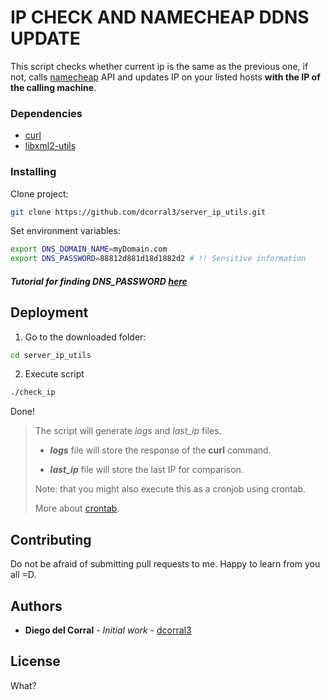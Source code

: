 # IP CHECK AND **NAMECHEAP** DDNS UPDATE

This script checks whether current ip is the same as the previous one, if not, calls [namecheap](namecheap.com) API and updates IP on your listed hosts **with the IP of the calling machine**.

### Dependencies

- [curl](https://curl.haxx.se/)
- [libxml2-utils](http://www.xmlsoft.org/)

### Installing

Clone project:

```bash
git clone https://github.com/dcorral3/server_ip_utils.git
```

Set environment variables:

```bash
export DNS_DOMAIN_NAME=myDomain.com
export DNS_PASSWORD=88812d881d18d1882d2 # !! Sensitive information
```

##### Tutorial for finding DNS_PASSWORD [here](https://www.namecheap.com/support/knowledgebase/article.aspx/595/11/how-do-i-enable-dynamic-dns-for-a-domain)

## Deployment

1. Go to the downloaded folder:

```bash
cd server_ip_utils
```

2. Execute script

```bash
./check_ip
```

Done!

> The script will generate *logs* and *last_ip* files. 
> 
> * ***logs*** file will store the response of the **curl** command.
> 
> * ***last_ip*** file will store the last IP for comparison.
> 
> Note: that you might also execute this as a cronjob using crontab.
> 
> More about [crontab](https://kb.iu.edu/d/afiz).

## Contributing

Do not be afraid of submitting pull requests to me. Happy to learn from you all =D.

## Authors

- **Diego del Corral** - _Initial work_ - [dcorral3](https://github.com/dcorral3)

## License

What?
